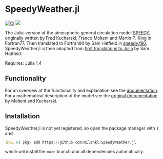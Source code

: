# SpeedyWeather.jl
[![CI](https://github.com/milankl/SpeedyWeather.jl/actions/workflows/CI.yml/badge.svg)](https://github.com/milankl/SpeedyWeather.jl/actions/workflows/CI.yml)
[![](https://img.shields.io/badge/docs-dev-blue.svg)](https://milankl.github.io/SpeedyWeather.jl/dev)

The Julia-version of the atmospheric general circulation model [SPEEDY](http://users.ictp.it/~kucharsk/speedy-net.html),
originally written by Fred Kucharski, Franco Molteni and Martin P. King in Fortran77. Then translated to Fortran90 by
Sam Hatfield in [speedy.f90](https://github.com/samhatfield/speedy.f90). SpeedyWeather.jl is then adopted from
[first translations to Julia](https://github.com/samhatfield/speedy.jl) by Sam Hatfield.

Requires: Julia 1.4

## Functionality

For an overview of the functionality and explanation see the
[documentation](https://milankl.github.io/SpeedyWeather.jl/dev).
For a mathematical description of the model see the [original documentation](http://users.ictp.it/~kucharsk/speedy_description/km_ver41_appendixA.pdf) by Molteni and Kucharski.


## Installation

SpeedyWeather.jl is not yet registered, so open the package manager with `]` and
```julia
(@v1.6) pkg> add https://github.com/milankl/SpeedyWeather.jl
```
which will install the `main` branch and all dependencies automatically.
